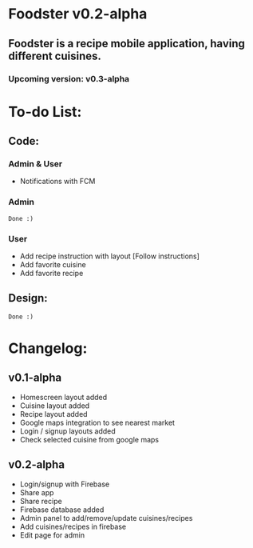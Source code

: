 # Foodster v0.2-alpha
## Foodster is a recipe mobile application, having different cuisines.
### Upcoming version: v0.3-alpha

# To-do List:
## Code:
### Admin & User
- Notifications with FCM

### Admin
    Done :)

### User
- Add recipe instruction with layout [Follow instructions]
- Add favorite cuisine
- Add favorite recipe

## Design:
    Done :)

# Changelog:
## v0.1-alpha
- Homescreen layout added
- Cuisine layout added
- Recipe layout added
- Google maps integration to see nearest market
- Login / signup layouts added
- Check selected cuisine from google maps


## v0.2-alpha
- Login/signup with Firebase
- Share app
- Share recipe
- Firebase database added
- Admin panel to add/remove/update cuisines/recipes
- Add cuisines/recipes in firebase
- Edit page for admin
